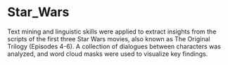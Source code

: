 # Star_Wars
Text mining and linguistic skills were applied to extract insights from the scripts of the first three Star Wars movies, also known as The Original Trilogy (Episodes 4-6). A collection of dialogues between characters was analyzed, and word cloud masks were used to visualize key findings.
